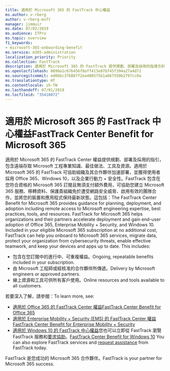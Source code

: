 ```yaml
---
title: 適用於 Microsoft 365 的 FastTrack 中心權益
ms.author: v-rberg
author: v-rberg-msft
manager: jimmuir
ms.date: 07/02/2019
ms.audience: ITPro
ms.topic: overview
f1_keywords:
- microsoft-365-onboarding-benefit
ms.service: m365-administration
localization_priority: Priority
ms.collection: FastTrack
description: 適用於 Microsoft 365 的 FastTrack 提供規劃、部署及採用的指導方針，包含遠端存取 Microsoft 工程專業知識、最佳做法、工具及資源。適用於 Microsoft 365 的 FastTrack 可協助組織及其合作夥伴加速部署，並獲得使用者採用 Office 365、Windows 10，以及企業行動力 + 安全性。
ms.openlocfilehash: 0890a1c67b456f0aff413e07bf45f394a27a4d71
ms.sourcegitcommit: ed0bbc37b887f2ea408575b1a667550b2797cc0a
ms.translationtype: HT
ms.contentlocale: zh-TW
ms.lasthandoff: 07/01/2019
ms.locfileid: "35410872"
---
```

# <a name="fasttrack-center-benefit-for-microsoft-365"></a><span data-ttu-id="a439f-104">適用於 Microsoft 365 的 FastTrack 中心權益</span><span class="sxs-lookup"><span data-stu-id="a439f-104">FastTrack Center Benefit for Microsoft 365</span></span>

<span data-ttu-id="a439f-p102">適用於 Microsoft 365 的 FastTrack Center 權益提供規劃、部署及採用的指引，包含遠端存取 Microsoft 工程專業知識、最佳做法、工具及資源。適用於 Microsoft 365 的 FastTrack 可協助組織及其合作夥伴加速部署，並獲得使用者採用 Office 365、Windows 10，以及企業行動力 + 安全性。FastTrack 包含在您符合資格的 Microsoft 365 訂閱且無須支付額外費用，可協助您建立 Microsoft 365 服務、移轉資料、保護貴組織免於遭受網路安全威脅、啟用有效的團隊合作，並將您的裝置和應用程式保持最新狀態。這包括：</span><span class="sxs-lookup"><span data-stu-id="a439f-p102">The FastTrack Center Benefit for Microsoft 365 provides guidance for planning, deployment, and adoption including remote access to Microsoft engineering expertise, best practices, tools, and resources. FastTrack for Microsoft 365 helps organizations and their partners accelerate deployment and gain end-user adoption of Office 365, Enterprise Mobility + Security, and Windows 10. Included in your eligible Microsoft 365 subscription at no additional cost, FastTrack can help you onboard to Microsoft 365 services, migrate data, protect your organization from cybersecurity threats, enable effective teamwork, and keep your devices and apps up to date. This includes:</span></span>

- <span data-ttu-id="a439f-109">包含在您訂閱中的進行中、可重複權益。</span><span class="sxs-lookup"><span data-stu-id="a439f-109">Ongoing, repeatable benefits included in your subscription.</span></span>
- <span data-ttu-id="a439f-110">由 Microsoft 工程師或經核准的合作夥伴所傳遞。</span><span class="sxs-lookup"><span data-stu-id="a439f-110">Delivery by Microsoft engineers or approved partners.</span></span>
- <span data-ttu-id="a439f-111">線上資源和工具可供所有客戶使用。</span><span class="sxs-lookup"><span data-stu-id="a439f-111">Online resources and tools available to all customers.</span></span>
  
<span data-ttu-id="a439f-112">若要深入了解，請參閱：</span><span class="sxs-lookup"><span data-stu-id="a439f-112">To learn more, see:</span></span>

- [<span data-ttu-id="a439f-113">適用於 Office 365 的 FastTrack Center 權益</span><span class="sxs-lookup"><span data-stu-id="a439f-113">FastTrack Center Benefit for Office 365</span></span>](O365-fasttrack-benefit-for-office-365.md) 
- [<span data-ttu-id="a439f-114">適用於 Enterprise Mobility + Security (EMS) 的 FastTrack Center 權益</span><span class="sxs-lookup"><span data-stu-id="a439f-114">FastTrack Center Benefit for Enterprise Mobility + Security</span></span>](EMS-fasttrack-benefit-for-EMS.md)
- <span data-ttu-id="a439f-115">[適用於 Windows 10 的 FastTrack 中心權益](Win-10-fasttrack-benefit-for-Windows-10.md)您也可以立即從 FastTrack 瀏覽 FastTrack 服務和[要求協助](https://go.microsoft.com/fwlink/p/?LinkId=2003903)。</span><span class="sxs-lookup"><span data-stu-id="a439f-115">[FastTrack Center Benefit for Windows 10](Win-10-fasttrack-benefit-for-Windows-10.md) You can also explore FastTrack services and [request assistance](https://go.microsoft.com/fwlink/p/?LinkId=2003903) from FastTrack today.</span></span>

<span data-ttu-id="a439f-116">FastTrack 是您成功的 Microsoft 365 合作夥伴。</span><span class="sxs-lookup"><span data-stu-id="a439f-116">FastTrack is your partner for Microsoft 365 success.</span></span>
  
  

 